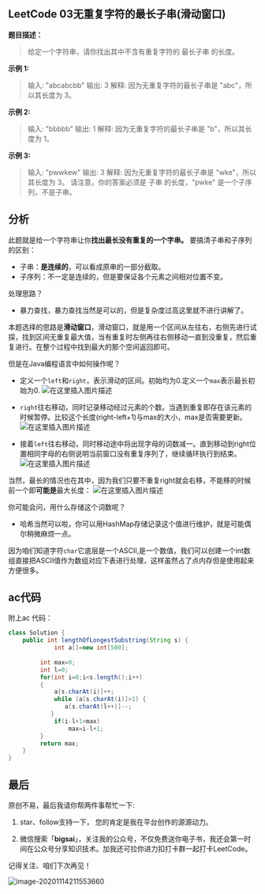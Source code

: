 ## LeetCode 03无重复字符的最长子串(滑动窗口)
**题目描述：**
>给定一个字符串，请你找出其中不含有重复字符的 最长子串 的长度。

**示例 1:**
>输入: "abcabcbb"
>输出: 3 
>解释: 因为无重复字符的最长子串是 "abc"，所以其长度为 3。

**示例 2:**
>输入: "bbbbb"
>输出: 1
>解释: 因为无重复字符的最长子串是 "b"，所以其长度为 1。

**示例 3:**
>输入: "pwwkew"
>输出: 3
>解释: 因为无重复字符的最长子串是 "wke"，所以其长度为 3。
>请注意，你的答案必须是 子串 的长度，"pwke" 是一个子序列，不是子串。

## 分析
此题就是给一个字符串让你**找出最长没有重复的一个字串。** 要搞清子串和子序列的区别：
- 子串：**是连续的**，可以看成原串的一部分截取。
- 子序列：不一定是连续的，但是要保证各个元素之间相对位置不变。


处理思路？
- 暴力查找，暴力查找当然是可以的，但是复杂度过高这里就不进行讲解了。

本题选择的思路是**滑动窗口**，滑动窗口，就是用一个区间从左往右，右侧先进行试探，找到区间无重复最大值，当有重复时左侧再往右侧移动一直到没重复，然后重复进行。在整个过程中找到最大的那个空间返回即可。

但是在Java编程语言中如何操作呢？
- 定义一个`left`和`right`，表示滑动的区间。初始均为0.定义一个`max`表示最长初始为0.
![在这里插入图片描述](https://img-blog.csdnimg.cn/20200807173224764.png?x-oss-process=image/watermark,type_ZmFuZ3poZW5naGVpdGk,shadow_10,text_aHR0cHM6Ly9ibG9nLmNzZG4ubmV0L3FxXzQwNjkzMTcx,size_1,color_FFFFFF,t_70)

- `right`往右移动，同时记录移动经过元素的个数。当遇到重复即存在该元素的时候暂停。比较这个长度(right-left+1)与max的大小，max是否需要更新。
![在这里插入图片描述](https://img-blog.csdnimg.cn/20200807173341355.png?x-oss-process=image/watermark,type_ZmFuZ3poZW5naGVpdGk,shadow_10,text_aHR0cHM6Ly9ibG9nLmNzZG4ubmV0L3FxXzQwNjkzMTcx,size_1,color_FFFFFF,t_70)

- 接着`left`往右移动，同时移动途中将出现字母的词数减一。直到移动到right位置相同字母的右侧说明当前窗口没有重复序列了，继续循环执行到结束。
![在这里插入图片描述](https://img-blog.csdnimg.cn/2020080717343376.png?x-oss-process=image/watermark,type_ZmFuZ3poZW5naGVpdGk,shadow_10,text_aHR0cHM6Ly9ibG9nLmNzZG4ubmV0L3FxXzQwNjkzMTcx,size_1,color_FFFFFF,t_70)


当然，最长的情况也在其中，因为我们只要不重复right就会右移，不能移的时候前一个即**可能是**最大长度：
![在这里插入图片描述](https://img-blog.csdnimg.cn/20200807173645343.png?x-oss-process=image/watermark,type_ZmFuZ3poZW5naGVpdGk,shadow_10,text_aHR0cHM6Ly9ibG9nLmNzZG4ubmV0L3FxXzQwNjkzMTcx,size_1,color_FFFFFF,t_70)

你可能会问，用什么存储这个词数呢？
- 哈希当然可以啦，你可以用HashMap存储记录这个值进行维护，就是可能偶尔稍微麻烦一点。

因为咱们知道字符`char`它底层是一个ASCII,是一个数值，我们可以创建一个int数组直接把ASCII值作为数组对应下表进行处理，这样虽然占了点内存但是使用起来方便很多。

## ac代码
附上ac 代码：

```java
class Solution {
    public int lengthOfLongestSubstring(String s) {
        	 int a[]=new int[500];
		 
		 int max=0;
		 int l=0;
		 for(int i=0;i<s.length();i++)
		 {
			 a[s.charAt(i)]++;
			 while (a[s.charAt(i)]>1) {
				a[s.charAt(l++)]--;
			}
			 if(i-l+1>max)
				 max=i-l+1;
		 }
		 return max;
    }
}
```

## 最后

原创不易，最后我请你帮两件事帮忙一下:

1. star、follow支持一下， 您的肯定是我在平台创作的源源动力。

2. 微信搜索「**bigsai**」，关注我的公众号，不仅免费送你电子书，我还会第一时间在公众号分享知识技术。加我还可拉你进力扣打卡群一起打卡LeetCode。

记得关注、咱们下次再见！

![image-20201114211553660](https://bigsai.oss-cn-shanghai.aliyuncs.com/img/image-20201122215000846.png)

